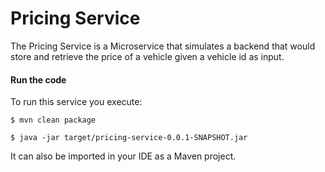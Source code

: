 # Pricing Service

The Pricing Service is a Microservice that simulates a backend that
would store and retrieve the price of a vehicle given a vehicle id as
input.


#### Run the code

To run this service you execute:

```
$ mvn clean package
```

```
$ java -jar target/pricing-service-0.0.1-SNAPSHOT.jar
```

It can also be imported in your IDE as a Maven project.
